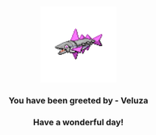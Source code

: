 <p align="center">
    <img src="https://raw.githubusercontent.com/PokeAPI/sprites/master/sprites/pokemon/976.png" width="150" height="150">
</p>
<h3 align="center">You have been greeted by - <b>Veluza</b></h3>
<h3 align="center">Have a wonderful day!</h3>

